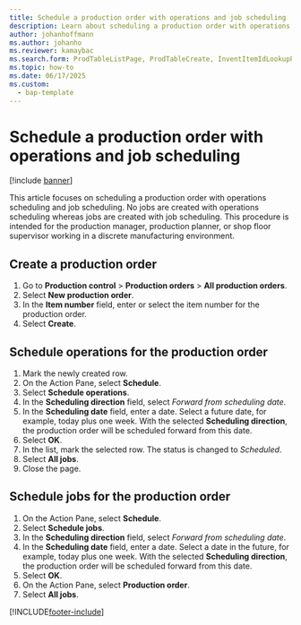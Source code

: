 ```yaml
---
title: Schedule a production order with operations and job scheduling
description: Learn about scheduling a production order with operations scheduling and job scheduling, including a step-by-step process for creating production orders. 
author: johanhoffmann
ms.author: johanho
ms.reviewer: kamaybac
ms.search.form: ProdTableListPage, ProdTableCreate, InventItemIdLookupPurchase, ProdSchedule, ProdTable, ProdRouteJob
ms.topic: how-to
ms.date: 06/17/2025
ms.custom: 
  - bap-template
---
```


# Schedule a production order with operations and job scheduling

[!include [banner](../../includes/banner.md)]

This article focuses on scheduling a production order with operations scheduling and job scheduling. No jobs are created with operations scheduling whereas jobs are created with job scheduling. This procedure is intended for the production manager, production planner, or shop floor supervisor working in a discrete manufacturing environment.

## Create a production order

1. Go to **Production control** \> **Production orders** \> **All production orders**.
2. Select **New production order**.
3. In the **Item number** field, enter or select the item number for the production order.
4. Select **Create**.

## Schedule operations for the production order

1. Mark the newly created row.
2. On the Action Pane, select **Schedule**.
3. Select **Schedule operations**.
4. In the **Scheduling direction** field, select *Forward from scheduling date*.
5. In the **Scheduling date** field, enter a date. Select a future date, for example, today plus one week. With the selected **Scheduling direction**, the production order will be scheduled forward from this date.  
6. Select **OK**.
7. In the list, mark the selected row. The status is changed to *Scheduled*.
8. Select **All jobs**.
9. Close the page.

## Schedule jobs for the production order

1. On the Action Pane, select **Schedule**.
2. Select **Schedule jobs**.
3. In the **Scheduling direction** field, select *Forward from scheduling date*.
4. In the **Scheduling date** field, enter a date. Select a date in the future, for example, today plus one week. With the selected **Scheduling direction**, the production order will be scheduled forward from this date.  
5. Select **OK**.
6. On the Action Pane, select **Production order**.
7. Select **All jobs**.

[!INCLUDE[footer-include](../../../includes/footer-banner.md)]
